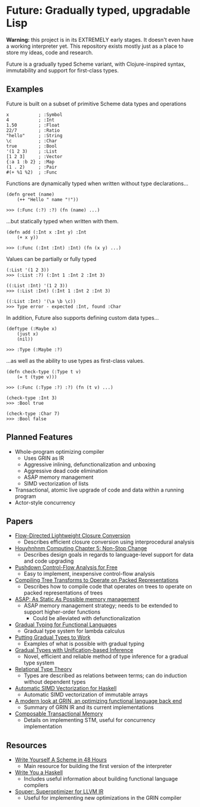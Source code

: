 # Future: Gradually typed, upgradable Lisp

**Warning:** this project is in its EXTREMELY early stages. It doesn't even have a working interpreter yet. This repository exists mostly just as a place to store my ideas, code and research.

Future is a gradually typed Scheme variant, with Clojure-inspired syntax, immutability and support for first-class types.

## Examples

Future is built on a subset of primitive Scheme data types and operations

```
x           ; :Symbol
4           ; :Int
1.50        ; :Float
22/7        ; :Ratio
"hello"     ; :String
\c          ; :Char
true        ; :Bool
'(1 2 3)    ; :List
[1 2 3]     ; :Vector
{:a 1 :b 2} ; :Map
(1 . 2)     ; :Pair
#(+ %1 %2)  ; :Func
```

Functions are dynamically typed when written without type declarations...

```
(defn greet (name)
    (++ "Hello " name "!"))

>>> (:Func (:?) :?) (fn (name) ...)
```

...but statically typed when written with them.

```
(defn add (:Int x :Int y) :Int
    (+ x y))

>>> (:Func (:Int :Int) :Int) (fn (x y) ...)
```

Values can be partially or fully typed

```
(:List '(1 2 3))
>>> (:List :?) (:Int 1 :Int 2 :Int 3)

((:List :Int) '(1 2 3))
>>> (:List :Int) (:Int 1 :Int 2 :Int 3)

((:List :Int) '(\a \b \c))
>>> Type error - expected :Int, found :Char
```

In addition, Future also supports defining custom data types...

```
(deftype (:Maybe x)
    (just x)
    (nil))

>>> :Type (:Maybe :?)
```

...as well as the ability to use types as first-class values.

```
(defn check-type (:Type t v)
    (= t (type v)))

>>> (:Func (:Type :?) :?) (fn (t v) ...)

(check-type :Int 3)
>>> :Bool true

(check-type :Char 7)
>>> :Bool false
```

## Planned Features
- Whole-program optimizing compiler
  - Uses GRIN as IR
  - Aggressive inlining, defunctionalization and unboxing
  - Aggressive dead code elimination
  - ASAP memory management
  - SIMD vectorization of lists
- Transactional, atomic live upgrade of code and data within a running program
- Actor-style concurrency

## Papers
- [Flow-Directed Lightweight Closure Conversion](./papers/fdlcc.pdf)
  - Describes efficient closure conversion using interprocedural analysis
- [Houyhnhnm Computing Chapter 5: Non-Stop Change](https://ngnghm.github.io/blog/2015/09/08/chapter-5-non-stop-change/)
  - Describes design goals in regards to language-level support for data and code upgrading
- [Pushdown Control-Flow Analysis for Free](./papers/1507.03137.pdf)
  - Easy to implement, inexpensive control-flow analysis
- [Compiling Tree Transforms to Operate on Packed Representations](./papers/LIPIcs-ECOOP-2017-26.pdf)
  - Describes how to compile code that operates on trees to operate on packed representations of trees
- [ASAP: As Static As Possible memory management](./papers/UCAM-CL-TR-908.pdf)
  - ASAP memory management strategy; needs to be extended to support higher-order functions
    - Could be alleviated with defunctionalization
- [Gradual Typing for Functional Languages](./papers/13-siek.pdf)
  - Gradual type system for lambda calculus
- [Putting Gradual Types to Work](./papers/2101.12299.pdf)
  - Examples of what is possible with gradual typing
- [Gradual Types with Unification-based Inference](./papers/dls08igtlc.pdf)
  - Novel, efficient and reliable method of type inference for a gradual type system
- [Relational Type Theory](./papers/2101.09655.pdf)
  - Types are described as relations between terms; can do induction without dependent types
- [Automatic SIMD Vectorization for Haskell](./papers/vectorization-haskell.pdf)
  - Automatic SIMD vectorization of immutable arrays
- [A modern look at GRIN, an optimizing functional language back end](./papers/main.pdf)
  - Summary of GRIN IR and its current implementations
- [Composable Transactional Memory](./papers/2005-ppopp-composable.pdf)
  - Details on implementing STM, useful for concurrency implementation

## Resources
- [Write Yourself A Scheme in 48 Hours](https://en.wikibooks.org/wiki/Write_Yourself_a_Scheme_in_48_Hours)
  - Main resource for building the first version of the interpreter
- [Write You a Haskell](http://dev.stephendiehl.com/fun/index.html)
  - Includes useful information about building functional language compilers
- [Souper: Superoptimizer for LLVM IR](https://github.com/google/souper)
  - Useful for implementing new optimizations in the GRIN compiler

